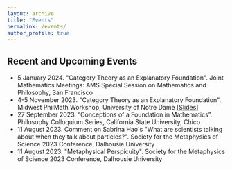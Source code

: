 ```yaml
---
layout: archive
title: "Events"
permalink: /events/
author_profile: true
---
```


## Recent and Upcoming Events
 * 5 January 2024. "Category Theory as an Explanatory Foundation". Joint Mathematics Meetings: AMS Special Session on Mathematics and Philosophy, San Francisco
 * 4-5 November 2023. "Category Theory as an Explanatory Foundation". Midwest PhilMath Workshop, University of Notre Dame [[Slides]](https://docs.google.com/presentation/d/1UUGwMTXbCIXMRiQkwHF6IXWjMsvSOj3IpwJOxHLtsYM/edit?usp=sharing)
 * 27 September 2023. “Conceptions of a Foundation in Mathematics”. Philosophy Colloquium Series, California State University, Chico
 * 11 August 2023. Comment on Sabrina Hao's "What are scientists talking about when they talk about particles?". Society for the Metaphysics of Science 2023 Conference, Dalhousie University
 * 11 August 2023. "Metaphysical Perspicuity". Society for the Metaphysics of Science 2023 Conference, Dalhousie University



<!--
 * 29 April 2023. Comment on Aglaia von Götz’s “How to count to one and a half”. Berkeley-Stanford-Davis Graduate Conference
 * 7 April 2023. “When Structuralism Meets Inferentialism”. Pacific APA, San Francisco
 * 24 February 2023. “Conceptions of a Foundation in Mathematics”. Central APA, Denver
 * 11 November 2022. “More Philosophies by Less Philosophy when the Practice doesn’t Settle Philosophy”. PSA Poster Session, Pittsburgh
 * 14 August 2022. Comment on Shmuel Gomes’ “Is Consciousness Required for Moral Standing?”. 15th Annual Rocky Mountain Ethics Congress
 * 29 June 2022. “More Philosophies by Less Philosophy when the Practice doesn’t Settle Philosophy”. Annual Conference for the Korean Society of Philosophy of Science
 * 24 June 2022. “When Structuralism Meets Inferentialism”. Annual Conference of the Australasian Association of Logic
 * 14 May 2022. “Foundation as Scaffolding”. Annual Meeting of the Canadian Society for History and Philosophy of Mathematics
-->


